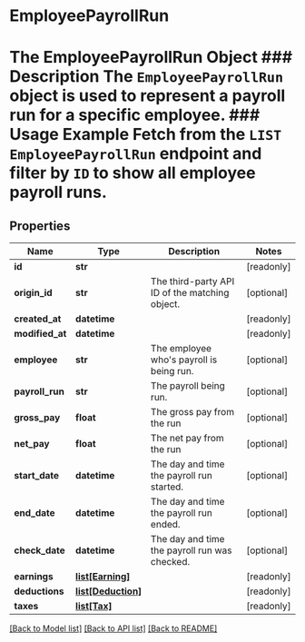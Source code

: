 # EmployeePayrollRun

# The EmployeePayrollRun Object ### Description The `EmployeePayrollRun` object is used to represent a payroll run for a specific employee.  ### Usage Example Fetch from the `LIST EmployeePayrollRun` endpoint and filter by `ID` to show all employee payroll runs.
## Properties
Name | Type | Description | Notes
------------ | ------------- | ------------- | -------------
**id** | **str** |  | [readonly] 
**origin_id** | **str** | The third-party API ID of the matching object. | [optional] 
**created_at** | **datetime** |  | [readonly] 
**modified_at** | **datetime** |  | [readonly] 
**employee** | **str** | The employee who&#39;s payroll is being run. | [optional] 
**payroll_run** | **str** | The payroll being run. | [optional] 
**gross_pay** | **float** | The gross pay from the run | [optional] 
**net_pay** | **float** | The net pay from the run | [optional] 
**start_date** | **datetime** | The day and time the payroll run started. | [optional] 
**end_date** | **datetime** | The day and time the payroll run ended. | [optional] 
**check_date** | **datetime** | The day and time the payroll run was checked. | [optional] 
**earnings** | [**list[Earning]**](Earning.md) |  | [readonly] 
**deductions** | [**list[Deduction]**](Deduction.md) |  | [readonly] 
**taxes** | [**list[Tax]**](Tax.md) |  | [readonly] 

[[Back to Model list]](../README.md#documentation-for-models) [[Back to API list]](../README.md#documentation-for-api-endpoints) [[Back to README]](../README.md)


